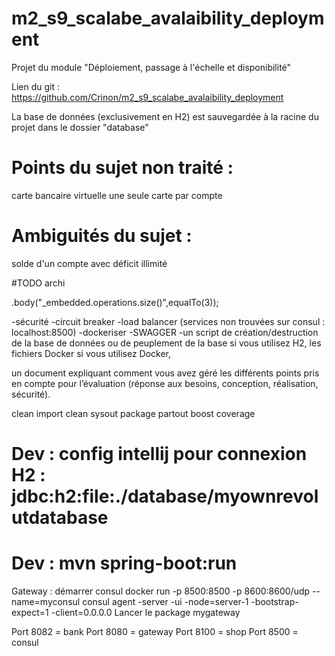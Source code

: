 # m2_s9_scalabe_avalaibility_deployment

Projet du module "Déploiement, passage à l'échelle et disponibilité"

Lien du git : https://github.com/Crinon/m2_s9_scalabe_avalaibility_deployment

La base de données (exclusivement en H2) est sauvegardée à la racine du projet dans le dossier "database"

# Points du sujet non traité :
carte bancaire virtuelle
une seule carte par compte
# Ambiguités du sujet :
solde d'un compte avec déficit illimité


#TODO archi

.body("_embedded.operations.size()",equalTo(3));

-sécurité
-circuit breaker
-load balancer (services non trouvées sur consul : localhost:8500)
-dockeriser
-SWAGGER
-un script de création/destruction de la base de données ou de peuplement de la base si
vous utilisez H2, les fichiers Docker si vous utilisez Docker,

un document expliquant comment vous avez géré les différents points pris en compte pour
l’évaluation (réponse aux besoins, conception, réalisation, sécurité).

clean import 
clean sysout
package partout
boost coverage

# Dev : config intellij pour connexion H2 : jdbc:h2:file:./database/myownrevolutdatabase
# Dev : mvn spring-boot:run 

Gateway : démarrer consul
docker run -p 8500:8500 -p 8600:8600/udp --name=myconsul consul agent -server -ui -node=server-1 -bootstrap-expect=1 -client=0.0.0.0
Lancer le package mygateway

Port 8082 = bank
Port 8080 = gateway
Port 8100 = shop
Port 8500 = consul